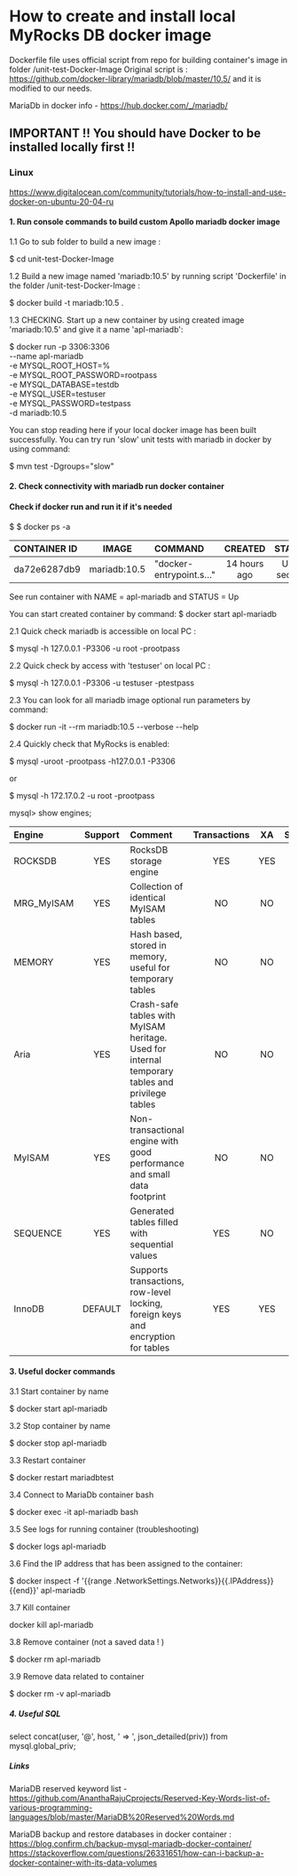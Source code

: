 # How to create and install local MyRocks DB docker image

Dockerfile file uses official script from repo
for building container's image in folder 
/unit-test-Docker-Image
Original script is :
https://github.com/docker-library/mariadb/blob/master/10.5/
and it is modified to our needs. 

MariaDb in docker info - https://hub.docker.com/_/mariadb/

##  IMPORTANT !! You should have Docker to be installed locally first !!

### Linux

https://www.digitalocean.com/community/tutorials/how-to-install-and-use-docker-on-ubuntu-20-04-ru

#### 1. Run console commands to build custom Apollo mariadb docker image

1.1 Go to sub folder to build a new image :

$ cd unit-test-Docker-Image


1.2 Build a new image named 'mariadb:10.5' by running script 'Dockerfile' in the folder /unit-test-Docker-Image :

$ docker build -t mariadb:10.5 .


1.3 CHECKING. Start up a new container by using created image 'mariadb:10.5' and give it a name 'apl-mariadb':

$ docker run -p 3306:3306 \
    --name apl-mariadb \
    -e MYSQL_ROOT_HOST=% \
    -e MYSQL_ROOT_PASSWORD=rootpass \
    -e MYSQL_DATABASE=testdb \
    -e MYSQL_USER=testuser \
    -e MYSQL_PASSWORD=testpass \
    -d mariadb:10.5

You can stop reading here if your local docker image has been built successfully. You can try run 'slow' unit tests with mariadb in docker by using command:

$ mvn test -Dgroups="slow" 

#### 2. Check connectivity with mariadb run docker container  

#### Check if docker run and run it if it's needed

$ $ docker ps -a

| CONTAINER ID | IMAGE | COMMAND | CREATED | STATUS | PORTS | NAMES |
|:---|:---:|:---|:---:|:---:|:---:|:---:|
| da72e6287db9 | mariadb:10.5 | "docker-entrypoint.s…" | 14 hours ago | Up 1 second | 0.0.0.0:3306->3306/tcp | apl-mariadb |

See run container with NAME = apl-mariadb and STATUS = Up

You can start created container by command: $ docker start apl-mariadb 

2.1 Quick check mariadb is accessible on local PC :

$ mysql -h 127.0.0.1 -P3306 -u root -prootpass

2.2 Quick check by access with 'testuser' on local PC :

$ mysql -h 127.0.0.1 -P3306 -u testuser -ptestpass

2.3 You can look for all mariadb image optional run parameters by command:

$ docker run -it --rm mariadb:10.5 --verbose --help

2.4 Quickly check that MyRocks is enabled:

$ mysql -uroot -prootpass -h127.0.0.1 -P3306

or 

$ mysql -h 172.17.0.2 -u root -prootpass

mysql> show engines;

| Engine | Support | Comment | Transactions | XA | Savepoints |
|:---|:---:|:---|:---:|:---:|:---:|
| ROCKSDB            | YES     | RocksDB storage engine                                                                          | YES          | YES  | YES        |
| MRG_MyISAM         | YES     | Collection of identical MyISAM tables                                                           | NO           | NO   | NO         |
| MEMORY             | YES     | Hash based, stored in memory, useful for temporary tables                                       | NO           | NO   | NO         |
| Aria               | YES     | Crash-safe tables with MyISAM heritage. Used for internal temporary tables and privilege tables | NO           | NO   | NO         |
| MyISAM             | YES     | Non-transactional engine with good performance and small data footprint                         | NO           | NO   | NO         |
| SEQUENCE           | YES     | Generated tables filled with sequential values                                                  | YES          | NO   | YES        |
| InnoDB             | DEFAULT | Supports transactions, row-level locking, foreign keys and encryption for tables                | YES          | YES  | YES        |
 

#### 3. Useful docker commands

3.1 Start container by name

$ docker start apl-mariadb

3.2 Stop container by name

$ docker stop apl-mariadb

3.3 Restart container

$ docker restart mariadbtest

3.4 Connect to MariaDb container bash

$ docker exec -it apl-mariadb bash

3.5 See logs for running container (troubleshooting) 

$ docker logs apl-mariadb

3.6 Find the IP address that has been assigned to the container:
    
$ docker inspect -f '{{range .NetworkSettings.Networks}}{{.IPAddress}}{{end}}' apl-mariadb

3.7 Kill container

docker kill apl-mariadb

3.8 Remove container (not a saved data ! )

$ docker rm apl-mariadb

3.9 Remove data related to container

$ docker rm -v apl-mariadb

##### 4. Useful SQL

select concat(user, '@', host, ' => ', json_detailed(priv)) from mysql.global_priv;

##### Links

MariaDB reserved keyword list - https://github.com/AnanthaRajuCprojects/Reserved-Key-Words-list-of-various-programming-languages/blob/master/MariaDB%20Reserved%20Words.md

MariaDB backup and restore databases in docker container :
https://blog.confirm.ch/backup-mysql-mariadb-docker-container/
https://stackoverflow.com/questions/26331651/how-can-i-backup-a-docker-container-with-its-data-volumes

